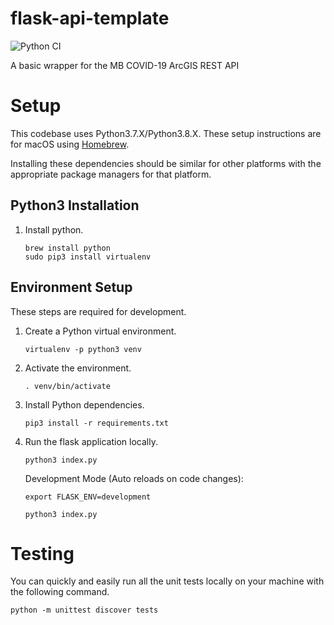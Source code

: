 # flask-api-template

![Python CI](https://github.com/DiljotSG/flask-api-template/workflows/Python%20application/badge.svg?branch=master)

A basic wrapper for the MB COVID-19 ArcGIS REST API

# Setup

This codebase uses Python3.7.X/Python3.8.X. These setup instructions are for macOS using [Homebrew](https://brew.sh).

Installing these dependencies should be similar for other platforms with the appropriate package managers for that platform.

## Python3 Installation

1. Install python.

    ```shell
    brew install python
    sudo pip3 install virtualenv
    ```

## Environment Setup

These steps are required for development.

1. Create a Python virtual environment.

    ```shell
    virtualenv -p python3 venv
    ```

2. Activate the environment.

    ```shell
    . venv/bin/activate
    ```

3. Install Python dependencies.

    ```shell
    pip3 install -r requirements.txt
    ```

4. Run the flask application locally.

    ```shell
    python3 index.py
    ```

    Development Mode (Auto reloads on code changes):

    ```shell
    export FLASK_ENV=development

    python3 index.py
    ```

# Testing

You can quickly and easily run all the unit tests locally on your machine with the following command.

```shell
python -m unittest discover tests
```
